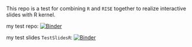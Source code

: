

This repo is a test for combining `R` and `RISE` together to realize interactive slides with R kernel. 

my test repo: [![Binder](https://mybinder.org/badge.svg)](https://mybinder.org/v2/gh/LittleBeannie/interactive-slides_R1/master)

my test slides `TestSlidesR`: [![Binder](https://mybinder.org/badge.svg)](https://mybinder.org/v2/gh/LittleBeannie/interactive-slides_R1/master?filepath=TestSlidesR.ipynb)


